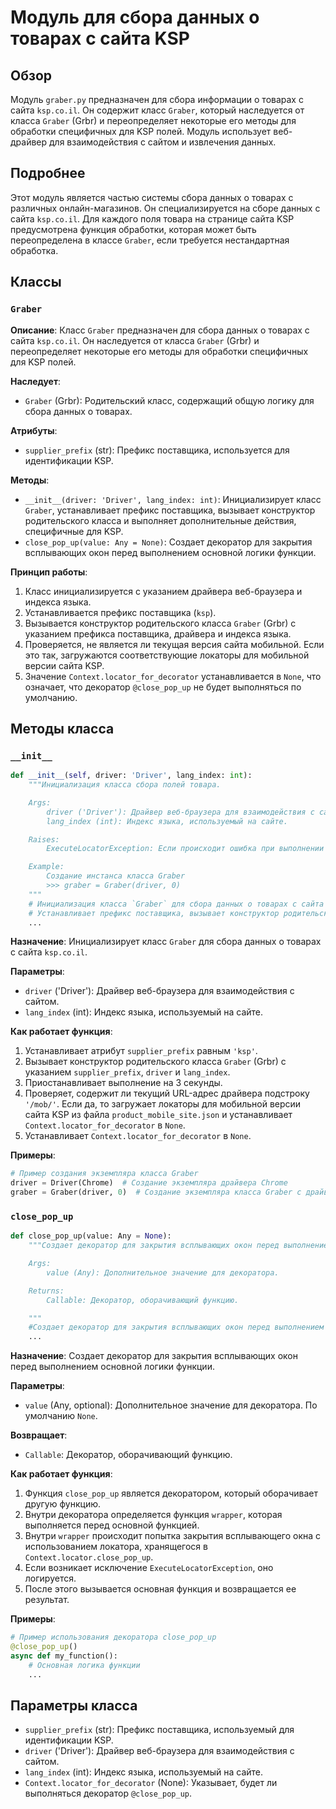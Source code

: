 # Модуль для сбора данных о товарах с сайта KSP
## Обзор

Модуль `graber.py` предназначен для сбора информации о товарах с сайта `ksp.co.il`. Он содержит класс `Graber`, который наследуется от класса `Graber` (Grbr) и переопределяет некоторые его методы для обработки специфичных для KSP полей. Модуль использует веб-драйвер для взаимодействия с сайтом и извлечения данных.

## Подробнее

Этот модуль является частью системы сбора данных о товарах с различных онлайн-магазинов. Он специализируется на сборе данных с сайта `ksp.co.il`. Для каждого поля товара на странице сайта KSP предусмотрена функция обработки, которая может быть переопределена в классе `Graber`, если требуется нестандартная обработка.

## Классы

### `Graber`

**Описание**: Класс `Graber` предназначен для сбора данных о товарах с сайта `ksp.co.il`. Он наследуется от класса `Graber` (Grbr) и переопределяет некоторые его методы для обработки специфичных для KSP полей.

**Наследует**:
- `Graber` (Grbr): Родительский класс, содержащий общую логику для сбора данных о товарах.

**Атрибуты**:
- `supplier_prefix` (str): Префикс поставщика, используется для идентификации KSP.

**Методы**:
- `__init__(driver: 'Driver', lang_index: int)`: Инициализирует класс `Graber`, устанавливает префикс поставщика, вызывает конструктор родительского класса и выполняет дополнительные действия, специфичные для KSP.
- `close_pop_up(value: Any = None)`: Создает декоратор для закрытия всплывающих окон перед выполнением основной логики функции.

**Принцип работы**:
1. Класс инициализируется с указанием драйвера веб-браузера и индекса языка.
2. Устанавливается префикс поставщика (`ksp`).
3. Вызывается конструктор родительского класса `Graber` (Grbr) с указанием префикса поставщика, драйвера и индекса языка.
4. Проверяется, не является ли текущая версия сайта мобильной. Если это так, загружаются соответствующие локаторы для мобильной версии сайта KSP.
5. Значение `Context.locator_for_decorator` устанавливается в `None`, что означает, что декоратор `@close_pop_up` не будет выполняться по умолчанию.

## Методы класса

### `__init__`

```python
def __init__(self, driver: 'Driver', lang_index: int):
    """Инициализация класса сбора полей товара.

    Args:
        driver ('Driver'): Драйвер веб-браузера для взаимодействия с сайтом.
        lang_index (int): Индекс языка, используемый на сайте.

    Raises:
        ExecuteLocatorException: Если происходит ошибка при выполнении локатора.

    Example:
        Создание инстанса класса Graber
        >>> graber = Graber(driver, 0)
    """
    # Инициализация класса `Graber` для сбора данных о товарах с сайта `ksp.co.il`.
    # Устанавливает префикс поставщика, вызывает конструктор родительского класса и выполняет дополнительные действия, специфичные для KSP.
    ...
```

**Назначение**: Инициализирует класс `Graber` для сбора данных о товарах с сайта `ksp.co.il`.

**Параметры**:
- `driver` ('Driver'): Драйвер веб-браузера для взаимодействия с сайтом.
- `lang_index` (int): Индекс языка, используемый на сайте.

**Как работает функция**:
1. Устанавливает атрибут `supplier_prefix` равным `'ksp'`.
2. Вызывает конструктор родительского класса `Graber` (Grbr) с указанием `supplier_prefix`, `driver` и `lang_index`.
3. Приостанавливает выполнение на 3 секунды.
4. Проверяет, содержит ли текущий URL-адрес драйвера подстроку `'/mob/'`. Если да, то загружает локаторы для мобильной версии сайта KSP из файла `product_mobile_site.json` и устанавливает `Context.locator_for_decorator` в `None`.
5. Устанавливает `Context.locator_for_decorator` в `None`.

**Примеры**:
```python
# Пример создания экземпляра класса Graber
driver = Driver(Chrome)  # Создание экземпляра драйвера Chrome
graber = Graber(driver, 0)  # Создание экземпляра класса Graber с драйвером и индексом языка
```

### `close_pop_up`

```python
def close_pop_up(value: Any = None):
    """Создает декоратор для закрытия всплывающих окон перед выполнением основной логики функции.

    Args:
        value (Any): Дополнительное значение для декоратора.

    Returns:
        Callable: Декоратор, оборачивающий функцию.

    """
    #Создает декоратор для закрытия всплывающих окон перед выполнением основной логики функции.
    ...
```

**Назначение**: Создает декоратор для закрытия всплывающих окон перед выполнением основной логики функции.

**Параметры**:
- `value` (Any, optional): Дополнительное значение для декоратора. По умолчанию `None`.

**Возвращает**:
- `Callable`: Декоратор, оборачивающий функцию.

**Как работает функция**:
1. Функция `close_pop_up` является декоратором, который оборачивает другую функцию.
2. Внутри декоратора определяется функция `wrapper`, которая выполняется перед основной функцией.
3. Внутри `wrapper` происходит попытка закрытия всплывающего окна с использованием локатора, хранящегося в `Context.locator.close_pop_up`.
4. Если возникает исключение `ExecuteLocatorException`, оно логируется.
5. После этого вызывается основная функция и возвращается ее результат.

**Примеры**:
```python
# Пример использования декоратора close_pop_up
@close_pop_up()
async def my_function():
    # Основная логика функции
    ...
```

## Параметры класса

- `supplier_prefix` (str): Префикс поставщика, используемый для идентификации KSP.
- `driver` ('Driver'): Драйвер веб-браузера для взаимодействия с сайтом.
- `lang_index` (int): Индекс языка, используемый на сайте.
- `Context.locator_for_decorator` (None): Указывает, будет ли выполняться декоратор `@close_pop_up`.